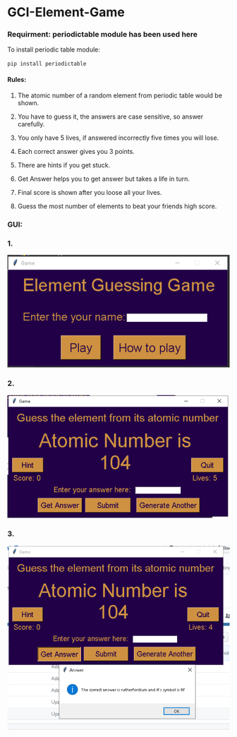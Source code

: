 # GCI-Element-Game

### Requirment: periodictable module has been used here

To install periodic table module:

`pip install periodictable`

#### Rules:
1) The atomic number of a random element from periodic table would be shown.

2) You have to guess it, the answers are case sensitive, so answer carefully.

3) You only have 5 lives, if answered incorrectly five times you will lose.

4) Each correct answer gives you 3 points.

5) There are hints if you get stuck.

6) Get Answer helps you to get answer but takes a life in turn.

7) Final score is shown after you loose all your lives.

8) Guess the most number of elements to beat your friends high score.

### GUI:
### 1.

![alt text](https://github.com/Ayush19-01/GCI-Element-Game/blob/master/1.PNG)
### 2.

![alt text](https://github.com/Ayush19-01/GCI-Element-Game/blob/master/2n.PNG)
### 3.

![alt text](https://github.com/Ayush19-01/GCI-Element-Game/blob/master/3n.PNG)
